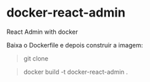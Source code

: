 # docker-react-admin
React Admin with docker

Baixa o Dockerfile e depois construir a imagem:

> git clone

> docker build -t docker-react-admin .

